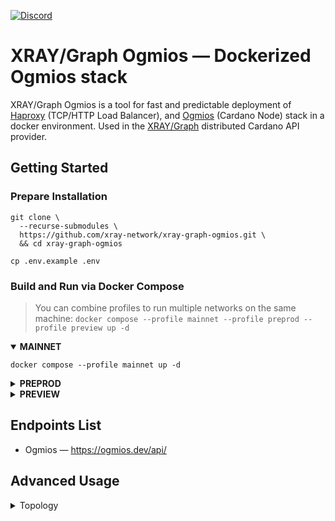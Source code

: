 <a href="https://discord.gg/WhZmm46APN"><img alt="Discord" src="https://img.shields.io/discord/852538978946383893?style=for-the-badge&logo=discord&label=Discord&labelColor=%231940ED&color=%233FCB9B"></a>

# XRAY/Graph Ogmios — Dockerized Ogmios stack

XRAY/Graph Ogmios is a tool for fast and predictable deployment of [Haproxy](https://www.haproxy.org/) (TCP/HTTP Load Balancer), and [Ogmios](https://ogmios.dev) (Cardano Node) stack in a docker environment. Used in the [XRAY/Graph](https://xray.app/) distributed Cardano API provider.

## Getting Started
### Prepare Installation

``` console
git clone \
  --recurse-submodules \
  https://github.com/xray-network/xray-graph-ogmios.git \
  && cd xray-graph-ogmios
```

``` console
cp .env.example .env
```

### Build and Run via Docker Compose

> You can combine profiles to run multiple networks on the same machine: `docker compose --profile mainnet --profile preprod --profile preview up -d`

<details open>
  <summary><b>MAINNET</b></summary>

``` console
docker compose --profile mainnet up -d
```

</details>
  
<details>
  <summary><b>PREPROD</b></summary>

``` console
docker compose --profile preprod up -d
```

</details>
  
<details>
  <summary><b>PREVIEW</b></summary>

``` console
docker compose --profile preview up -d
```

</details>

## Endpoints List

* Ogmios — https://ogmios.dev/api/

## Advanced Usage
<details>
  <summary>Topology</summary>

If you need to specify which connections the Cardano Node should establish (useful if you are using node as a relay) - edit the [config/cardano-node-ogmios/mainnet/topology.json](https://github.com/xray-network/xray-graph-ogmios/blob/main/config/cardano-node-ogmios/mainnet/topology.json) file before run the `docker compose up` command.

</details>
